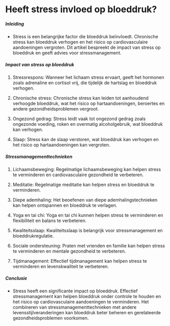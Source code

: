 # Heeft stress invloed op bloeddruk?

##### Inleiding
* Stress is een belangrijke factor die bloeddruk beïnvloedt. Chronische stress kan bloeddruk verhogen en het risico op cardiovasculaire aandoeningen vergroten. Dit artikel bespreekt de impact van stress op bloeddruk en geeft advies voor stressmanagement.

##### Impact van stress op bloeddruk
1. Stressrespons: Wanneer het lichaam stress ervaart, geeft het hormonen zoals adrenaline en cortisol vrij, die tijdelijk de hartslag en bloeddruk verhogen.

2. Chronische stress: Chronische stress kan leiden tot aanhoudend verhoogde bloeddruk, wat het risico op hartaandoeningen, beroertes en andere gezondheidsproblemen vergroot.

3. Ongezond gedrag: Stress leidt vaak tot ongezond gedrag zoals ongezonde voeding, roken en overmatig alcoholgebruik, wat bloeddruk kan verhogen.

4. Slaap: Stress kan de slaap verstoren, wat bloeddruk kan verhogen en het risico op hartaandoeningen kan vergroten.

##### Stressmanagementtechnieken
1. Lichaamsbeweging: Regelmatige lichaamsbeweging kan helpen stress te verminderen en cardiovasculaire gezondheid te verbeteren.

2. Meditatie: Regelmatige meditatie kan helpen stress en bloeddruk te verminderen.

3. Diepe ademhaling: Het beoefenen van diepe ademhalingstechnieken kan helpen ontspannen en bloeddruk te verlagen.

4. Yoga en tai chi: Yoga en tai chi kunnen helpen stress te verminderen en flexibiliteit en balans te verbeteren.

5. Kwaliteitsslaap: Kwaliteitsslaap is belangrijk voor stressmanagement en bloeddrukregulatie.

6. Sociale ondersteuning: Praten met vrienden en familie kan helpen stress te verminderen en mentale gezondheid te verbeteren.

7. Tijdmanagement: Effectief tijdmanagement kan helpen stress te verminderen en levenskwaliteit te verbeteren.

##### Conclusie
* Stress heeft een significante impact op bloeddruk. Effectief stressmanagement kan helpen bloeddruk onder controle te houden en het risico op cardiovasculaire aandoeningen te verminderen. Het combineren van stressmanagementtechnieken met andere levensstijlveranderingen kan bloeddruk beter beheren en gerelateerde gezondheidsproblemen voorkomen.